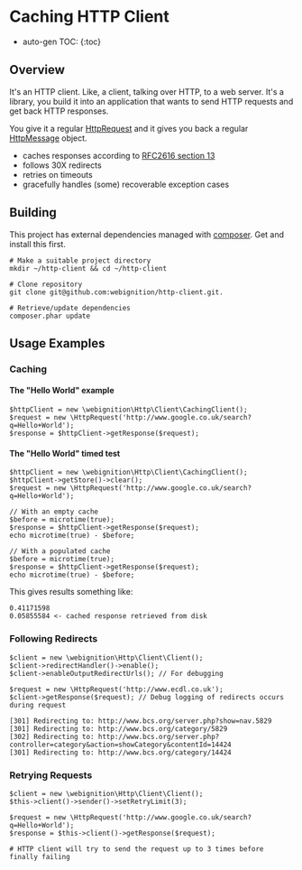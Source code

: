 Caching HTTP Client
===================

* auto-gen TOC:
{:toc}

Overview
--------

It's an HTTP client. Like, a client, talking over HTTP, to a web server. It's a library, you build it into an application that wants to send HTTP requests and get back HTTP responses.

You give it a regular [HttpRequest][1] and it gives you back a regular [HttpMessage][2] object.

* caches responses according to [RFC2616 section 13][3]
* follows 30X redirects
* retries on timeouts
* gracefully handles (some) recoverable exception cases

[1]: http://php.net/manual/en/class.httprequest.php "PHP HttpRequest"
[2]: http://php.net/manual/en/class.httpmessage.php "PHP HttpMessage"
[3]: http://www.w3.org/Protocols/rfc2616/rfc2616-sec13.html "Caching in HTTP"

Building
--------

This project has external dependencies managed with [composer][1]. Get and install this first.

    # Make a suitable project directory
    mkdir ~/http-client && cd ~/http-client

    # Clone repository
    git clone git@github.com:webignition/http-client.git.

    # Retrieve/update dependencies
    composer.phar update


Usage Examples
--------------

### Caching

#### The "Hello World" example

    $httpClient = new \webignition\Http\Client\CachingClient();
    $request = new \HttpRequest('http://www.google.co.uk/search?q=Hello+World');
    $response = $httpClient->getResponse($request);

#### The "Hello World" timed test

    $httpClient = new \webignition\Http\Client\CachingClient();
    $httpClient->getStore()->clear();
    $request = new \HttpRequest('http://www.google.co.uk/search?q=Hello+World');

    // With an empty cache
    $before = microtime(true);
    $response = $httpClient->getResponse($request);
    echo microtime(true) - $before;

    // With a populated cache
    $before = microtime(true);
    $response = $httpClient->getResponse($request);
    echo microtime(true) - $before;

This gives results something like:

    0.41171598 
    0.05855584 <- cached response retrieved from disk

### Following Redirects

    $client = new \webignition\Http\Client\Client();
    $client->redirectHandler()->enable();
    $client->enableOutputRedirectUrls(); // For debugging

    $request = new \HttpRequest('http://www.ecdl.co.uk');
    $client->getResponse($request); // Debug logging of redirects occurs during request

    [301] Redirecting to: http://www.bcs.org/server.php?show=nav.5829
    [301] Redirecting to: http://www.bcs.org/category/5829
    [302] Redirecting to: http://www.bcs.org/server.php?controller=category&action=showCategory&contentId=14424
    [301] Redirecting to: http://www.bcs.org/category/14424

### Retrying Requests

    $client = new \webignition\Http\Client\Client();
    $this->client()->sender()->setRetryLimit(3);

    $request = new \HttpRequest('http://www.google.co.uk/search?q=Hello+World');    
    $response = $this->client()->getResponse($request);

    # HTTP client will try to send the request up to 3 times before finally failing